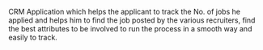 CRM Application which helps the applicant to track the No. of jobs he applied and helps him to find the job posted by the various recruiters, find the best attributes to be involved to run the process in a smooth way and easily to track.
